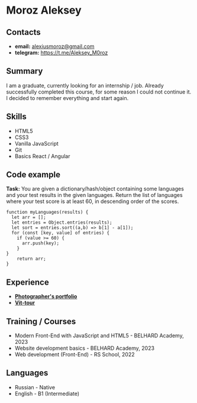 # Moroz Aleksey
## Contacts
* __email:__ alexiusmoroz@gmail.com
* __telegram:__ https://t.me/Aleksey_M0roz
## Summary
I am a graduate, currently looking for an internship / job. Already successfully completed this course, for some reason I could not continue it. I decided to remember everything and start again.
## Skills
* HTML5
* CSS3
* Vanilla JavaScript
* Git
* Basics React / Angular
## Code example
__Task:__ You are given a dictionary/hash/object containing some languages and your test results in the given languages. Return the list of languages where your test score is at least 60, in descending order of the scores.
```
function myLanguages(results) {
  let arr = [];
  let entries = Object.entries(results);
  let sort = entries.sort((a,b) => b[1] - a[1]);
  for (const [key, value] of entries) {
    if (value >= 60) {
      arr.push(key);
    }
}
    return arr;
}
```
## Experience
* [__Photographer's portfolio__ ](https://alekseymor0z.github.io/Landing-1-Portfolio/ "JS/FE PRE-SCHOOL 2022 (JAVASCRIPT) - The Rolling Scopes
School")
* [__Vit-tour__ ](https://alekseymor0z.github.io/Travel/ "MODERN FRONT-END AND HTML5 - Belhard Academy")
## Training / Courses
* Modern Front-End with JavaScript and HTML5 - BELHARD Academy, 2023
* Website development basics - BELHARD Academy, 2023
* Web development (Front-End) - RS School, 2022
## Languages
* Russian - Native
* English - B1 (Intermediate)

